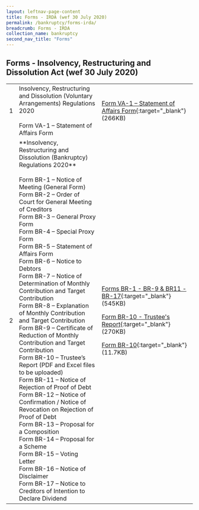 ```yaml
---
layout: leftnav-page-content
title: Forms - IRDA (wef 30 July 2020)
permalink: /bankruptcy/forms-irda/
breadcrumb: Forms - IRDA 
collection_name: bankruptcy
second_nav_title: "Forms"
---
```


Forms - Insolvency, Restructuring and Dissolution Act (wef 30 July 2020)
---
<table>
 <tr>
  <td>1</td>
  <td>Insolvency, Restructuring and Dissolution (Voluntary Arrangements) Regulations 2020<br><br>
    Form VA-1 – Statement of Affairs Form</td>
  <td>
   
  [Form VA-1 – Statement of Affairs Form](/files/FormVA-1–StatementofAffairsForm.PDF/){:target="_blank"} (266KB)</td>
 </tr>
 <tr>
  <td>2</td>
  <td>**Insolvency, Restructuring and Dissolution (Bankruptcy) Regulations 2020**<br><br>
  Form BR-1 – Notice of Meeting (General Form)<BR>
  Form BR-2 – Order of Court for General Meeting of Creditors<BR>
  Form BR-3 – General Proxy Form<BR>
  Form BR-4 – Special Proxy Form<BR>
  Form BR-5 – Statement of Affairs Form<BR>
  Form BR-6 – Notice to Debtors<BR>
  Form BR-7 – Notice of Determination of Monthly Contribution and Target Contribution<BR>
  Form BR-8 – Explanation of Monthly Contribution and Target Contribution<BR>
  Form BR-9 – Certificate of Reduction of Monthly Contribution and Target Contribution<BR>
  Form BR-10 – Trustee’s Report (PDF and Excel files to be uploaded)<BR>
  Form BR-11 – Notice of Rejection of Proof of Debt<BR>
  Form BR-12 – Notice of Confirmation / Notice of Revocation on Rejection of Proof of Debt<BR>
  Form BR-13 – Proposal for a Composition<BR>
  Form BR-14 – Proposal for a Scheme<BR>
  Form BR-15 – Voting Letter<BR>
  Form BR-16 – Notice of Disclaimer<BR>
  Form BR-17 – Notice to Creditors of Intention to Declare Dividend<BR></td>
  <td>

[Forms BR-1 - BR-9 & BR11 - BR-17](/files/FormsBR-1-BR-9,BR11-BR-17.pdf/){:target="_blank"} (545KB)

[Form BR-10 - Trustee's Report](/files/FormBR-10-Trustee'sReport.pdf/){:target="_blank"} (270KB)

[Form BR-10](/files/FormBR-10.xlsx/){:target="_blank"} (11.7KB) </td></tr></table><br>
